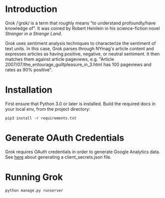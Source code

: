 # Introduction

Grok /ˈɡrɒk/ is a term that roughly means "to understand profoundly/have knowledge of". It was coined by Robert Heinlein in his science-fiction novel *Stranger in a Strange Land*.

Grok uses sentiment analysis techniques to characterize the sentiment of text units. In this case, Grok parses through NYmag's article content and expresses articles as having positive, negative, or neutral sentiment. It then matches them against article pageviews, e.g. "Article 2007/07/the_entourage_guiltpleasure_in_3.html has 100 pageviews and rates as 90% positive".

# Installation

First ensure that Python 3.0 or later is installed. Build the required docs in your local env, from the project directory:

```
pip3 install -r requirements.txt
```

# Generate OAuth Credentials

Grok requires OAuth credentials in order to generate Google Analytics data. See [here](https://developers.google.com/api-client-library/python/guide/aaa_client_secrets) about generating a client_secrets.json file.

# Running Grok

```
python manage.py runserver
```
